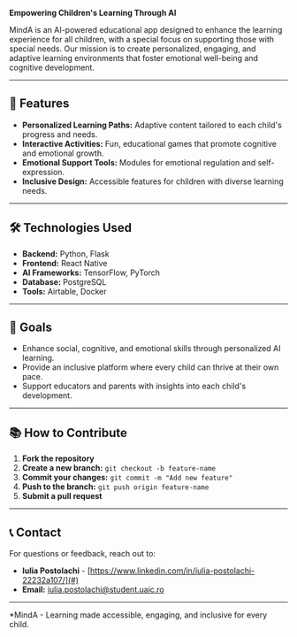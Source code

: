 **Empowering Children's Learning Through AI**

MindA is an AI-powered educational app designed to enhance the learning experience for all children, with a special focus on supporting those with special needs. Our mission is to create personalized, engaging, and adaptive learning environments that foster emotional well-being and cognitive development.

---

## 🚀 Features  
- **Personalized Learning Paths:** Adaptive content tailored to each child's progress and needs.  
- **Interactive Activities:** Fun, educational games that promote cognitive and emotional growth.  
- **Emotional Support Tools:** Modules for emotional regulation and self-expression.  
- **Inclusive Design:** Accessible features for children with diverse learning needs.  

---

## 🛠️ Technologies Used  
- **Backend:** Python, Flask  
- **Frontend:** React Native  
- **AI Frameworks:** TensorFlow, PyTorch  
- **Database:** PostgreSQL  
- **Tools:** Airtable, Docker  

---

## 🎯 Goals  
- Enhance social, cognitive, and emotional skills through personalized AI learning.  
- Provide an inclusive platform where every child can thrive at their own pace.  
- Support educators and parents with insights into each child's development.  

---

## 📚 How to Contribute  
1. **Fork the repository**  
2. **Create a new branch:** `git checkout -b feature-name`  
3. **Commit your changes:** `git commit -m "Add new feature"`  
4. **Push to the branch:** `git push origin feature-name`  
5. **Submit a pull request**  

---

## 📞 Contact  
For questions or feedback, reach out to:  
- **Iulia Postolachi** - [https://www.linkedin.com/in/iulia-postolachi-22232a107/](#)  
- **Email:** iulia.postolachi@student.uaic.ro  

---

*MindA - Learning made accessible, engaging, and inclusive for every child.
